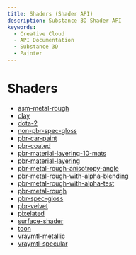 ```yaml
---
title: Shaders (Shader API)
description: Substance 3D Shader API
keywords:
  - Creative Cloud
  - API Documentation
  - Substance 3D
  - Painter
---
```


Shaders
========

- [asm-metal-rough](/api/shaders/asm-metal-rough.md)
- [clay](/api/shaders/clay.md)
- [dota-2](/api/shaders/dota-2.md)
- [non-pbr-spec-gloss](/api/shaders/non-pbr-spec-gloss.md)
- [pbr-car-paint](/api/shaders/pbr-car-paint.md)
- [pbr-coated](/api/shaders/pbr-coated.md)
- [pbr-material-layering-10-mats](/api/shaders/pbr-material-layering-10-mats.md)
- [pbr-material-layering](/api/shaders/pbr-material-layering.md)
- [pbr-metal-rough-anisotropy-angle](/api/shaders/pbr-metal-rough-anisotropy-angle.md)
- [pbr-metal-rough-with-alpha-blending](/api/shaders/pbr-metal-rough-with-alpha-blending.md)
- [pbr-metal-rough-with-alpha-test](/api/shaders/pbr-metal-rough-with-alpha-test.md)
- [pbr-metal-rough](/api/shaders/pbr-metal-rough.md)
- [pbr-spec-gloss](/api/shaders/pbr-spec-gloss.md)
- [pbr-velvet](/api/shaders/pbr-velvet.md)
- [pixelated](/api/shaders/pixelated.md)
- [surface-shader](/api/shaders/surface-shader.md)
- [toon](/api/shaders/toon.md)
- [vraymtl-metallic](/api/shaders/vraymtl-metallic.md)
- [vraymtl-specular](/api/shaders/vraymtl-specular.md)
